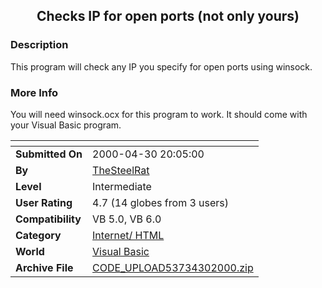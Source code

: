﻿<div align="center">

## Checks IP for open ports \(not only yours\)


</div>

### Description

This program will check any IP you specify for open ports using winsock.
 
### More Info
 
You will need winsock.ocx for this program to work. It should come with your Visual Basic program.


<span>             |<span>
---                |---
**Submitted On**   |2000-04-30 20:05:00
**By**             |[TheSteelRat](https://github.com/Planet-Source-Code/PSCIndex/blob/master/ByAuthor/thesteelrat.md)
**Level**          |Intermediate
**User Rating**    |4.7 (14 globes from 3 users)
**Compatibility**  |VB 5\.0, VB 6\.0
**Category**       |[Internet/ HTML](https://github.com/Planet-Source-Code/PSCIndex/blob/master/ByCategory/internet-html__1-34.md)
**World**          |[Visual Basic](https://github.com/Planet-Source-Code/PSCIndex/blob/master/ByWorld/visual-basic.md)
**Archive File**   |[CODE\_UPLOAD53734302000\.zip](https://github.com/Planet-Source-Code/thesteelrat-checks-ip-for-open-ports-not-only-yours__1-7719/archive/master.zip)








